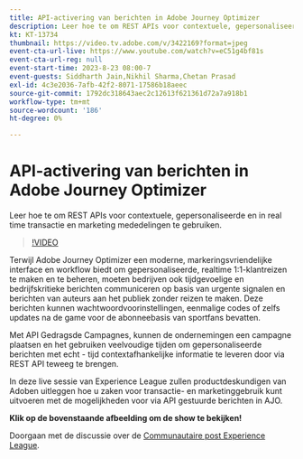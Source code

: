 ```yaml
---
title: API-activering van berichten in Adobe Journey Optimizer
description: Leer hoe te om REST APIs voor contextuele, gepersonaliseerde en in real time transactie en marketing mededelingen te gebruiken.
kt: KT-13734
thumbnail: https://video.tv.adobe.com/v/3422169?format=jpeg
event-cta-url-live: https://www.youtube.com/watch?v=eC51g4bf81s
event-cta-url-reg: null
event-start-time: 2023-8-23 08:00-7
event-guests: Siddharth Jain,Nikhil Sharma,Chetan Prasad
exl-id: 4c3e2036-7afb-42f2-8071-17586b18aeec
source-git-commit: 1792dc318643aec2c12613f621361d72a7a918b1
workflow-type: tm+mt
source-wordcount: '186'
ht-degree: 0%

---
```


# API-activering van berichten in Adobe Journey Optimizer

Leer hoe te om REST APIs voor contextuele, gepersonaliseerde en in real time transactie en marketing mededelingen te gebruiken.

>[!VIDEO](https://video.tv.adobe.com/v/3422169/?learn=on)

Terwijl Adobe Journey Optimizer een moderne, markeringsvriendelijke interface en workflow biedt om gepersonaliseerde, realtime 1:1-klantreizen te maken en te beheren, moeten bedrijven ook tijdgevoelige en bedrijfskritieke berichten communiceren op basis van urgente signalen en berichten van auteurs aan het publiek zonder reizen te maken. Deze berichten kunnen wachtwoordvoorinstellingen, eenmalige codes of zelfs updates na de game voor de abonneebasis van sportfans bevatten.

Met API Gedragsde Campagnes, kunnen de ondernemingen een campagne plaatsen en het gebruiken veelvoudige tijden om gepersonaliseerde berichten met echt - tijd contextafhankelijke informatie te leveren door via REST API teweeg te brengen.

In deze live sessie van Experience League zullen productdeskundigen van Adoben uitleggen hoe u zaken voor transactie- en marketinggebruik kunt uitvoeren met de mogelijkheden voor via API gestuurde berichten in AJO.

**Klik op de bovenstaande afbeelding om de show te bekijken!**

Doorgaan met de discussie over de [Communautaire post Experience League](https://experienceleaguecommunities.adobe.com/t5/journey-optimizer-discussions/experience-league-live-post-session-discussion-api-triggered/m-p/614273#M132).
